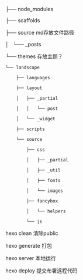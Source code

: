 
├── node_modules

├── scaffolds

├── source  md存放文件路径

│   └── _posts  

└── themes  存放主题？

    └── landscape

        ├── languages

        ├── layout

        │   ├── _partial

        │   │   └── post

        │   └── _widget

        ├── scripts

        └── source

            ├── css

            │   ├── _partial

            │   ├── _util

            │   ├── fonts

            │   └── images

            ├── fancybox

            │   └── helpers

            └── js



hexo clean 清除public

hexo generate 打包

hexo server 本地运行

hexo deploy 提交布署远程代码